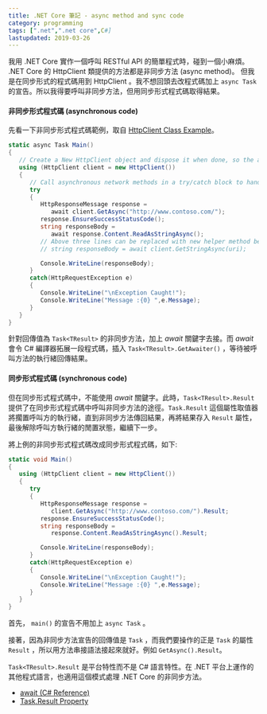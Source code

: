 ```yaml
---
title: .NET Core 筆記 - async method and sync code
category: programming
tags: [".net",".net core",C#]
lastupdated: 2019-03-26
---
```


我用 .NET Core 實作一個呼叫 RESTful API 的簡單程式時，碰到一個小麻煩。 .NET Core 的 HttpClient 類提供的方法都是非同步方法 (async method)。
但我是在同步形式的程式碼用到 HttpClient 。我不想回頭去改程式碼加上 `async Task` 的宣告。所以我得要呼叫非同步方法，但用同步形式程式碼取得結果。

<!--more-->

#### 非同步形式程式碼 (asynchronous code)

先看一下非同步形式程式碼範例，取自 [HttpClient Class Example](https://docs.microsoft.com/zh-tw/dotnet/api/system.net.http.httpclient?view=netcore-2.2)。

```C#
static async Task Main()
{
   // Create a New HttpClient object and dispose it when done, so the app doesn't leak resources
   using (HttpClient client = new HttpClient())
   {
      // Call asynchronous network methods in a try/catch block to handle exceptions
      try
      {
         HttpResponseMessage response = 
            await client.GetAsync("http://www.contoso.com/");
         response.EnsureSuccessStatusCode();
         string responseBody = 
            await response.Content.ReadAsStringAsync();
         // Above three lines can be replaced with new helper method below
         // string responseBody = await client.GetStringAsync(uri);

         Console.WriteLine(responseBody);
      }  
      catch(HttpRequestException e)
      {
         Console.WriteLine("\nException Caught!");
         Console.WriteLine("Message :{0} ",e.Message);
      }
   }
}
```

針對回傳值為 `Task<TResult>` 的非同步方法，加上 *await*  關鍵字去接。而 *await* 會令 C# 編譯器拓展一段程式碼，插入 `Task<TResult>.GetAwaiter()` ，等待被呼叫方法的執行緒回傳結果。

#### 同步形式程式碼 (synchronous code)

但在同步形式程式碼中，不能使用 *await* 關鍵字。此時，`Task<TResult>.Result` 提供了在同步形式程式碼中呼叫非同步方法的途徑。`Task.Result` 這個屬性取值器將擱置呼叫方的執行緒，直到非同步方法傳回結果，再將結果存入 `Result` 屬性，最後解除呼叫方執行緒的閒置狀態，繼續下一步。

將上例的非同步形式程式碼改成同步形式程式碼，如下:

```C#
static void Main()
{
   using (HttpClient client = new HttpClient())
   {
      try
      {
         HttpResponseMessage response = 
            client.GetAsync("http://www.contoso.com/").Result;
         response.EnsureSuccessStatusCode();
         string responseBody = 
            response.Content.ReadAsStringAsync().Result;

         Console.WriteLine(responseBody);
      }  
      catch(HttpRequestException e)
      {
         Console.WriteLine("\nException Caught!");
         Console.WriteLine("Message :{0} ",e.Message);
      }
   }
}
```

首先， `main()` 的宣告不用加上 `async Task` 。

接著，因為非同步方法宣告的回傳值是 `Task` ，而我們要操作的正是 `Task` 的屬性 `Result` ，所以用方法串接語法接起來就好。例如 `GetAsync().Result`。

`Task<TResult>.Result` 是平台特性而不是 C# 語言特性。在 .NET 平台上運作的其他程式語言，也適用這個模式處理 .NET Core 的非同步方法。

+ [await (C# Reference)](https://docs.microsoft.com/zh-tw/dotnet/csharp/language-reference/keywords/await)
+ [Task<TResult>.Result Property](https://docs.microsoft.com/zh-tw/dotnet/api/system.threading.tasks.task-1.result?view=netcore-2.2)
